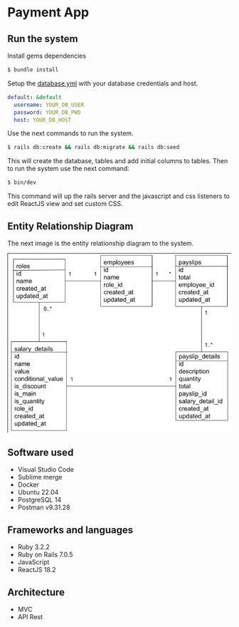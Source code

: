# Payment App

## Run the system
Install gems dependencies

```bash
$ bundle install
```

Setup the [database.yml](config/database.yml) with your database credentials and host.
```yml
default: &default
  username: YOUR_DB_USER
  password: YOUR_DB_PWD
  host: YOUR_DB_HOST
```
Use the next commands to run the system.

```bash
$ rails db:create && rails db:migrate && rails db:seed
```

This will create the database, tables and add initial columns to tables.
Then to run the system use the next command:
```bash
$ bin/dev
```

This command will up the rails server and the javascript and css listeners to edit ReactJS view and set custom CSS.

## Entity Relationship Diagram

The next image is the entity relationship diagram to the system.

![Entity Relationship Diagram](erd.png "Entity Relationship Diagram")

## Software used
 - Visual Studio Code
 - Sublime merge
 - Docker
 - Ubuntu 22.04
 - PostgreSQL 14
 - Postman v9.31.28

## Frameworks and languages
 - Ruby 3.2.2
 - Ruby on Rails 7.0.5
 - JavaScript
 - ReactJS 18.2

## Architecture
 - MVC
 - API Rest
